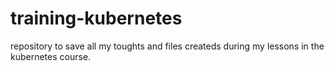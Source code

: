 # training-kubernetes
repository to save all my toughts and files createds during my lessons in the kubernetes course.
